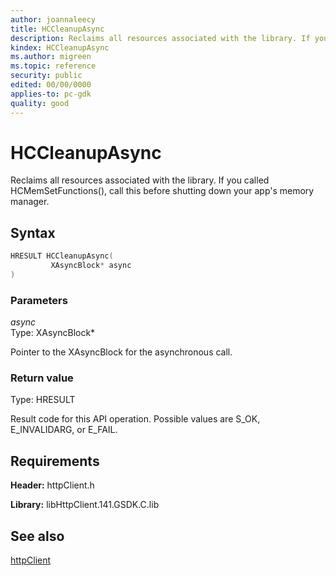 ```yaml
---
author: joannaleecy
title: HCCleanupAsync
description: Reclaims all resources associated with the library. If you called HCMemSetFunctions(), call this before shutting down your app's memory manager.
kindex: HCCleanupAsync
ms.author: migreen
ms.topic: reference
security: public
edited: 00/00/0000
applies-to: pc-gdk
quality: good
---
```


# HCCleanupAsync  

Reclaims all resources associated with the library. If you called HCMemSetFunctions(), call this before shutting down your app's memory manager.  

## Syntax  
  
```cpp
HRESULT HCCleanupAsync(  
         XAsyncBlock* async  
)  
```  
  
### Parameters  
  
*async* &nbsp;&nbsp;  
Type: XAsyncBlock*  
  
Pointer to the XAsyncBlock for the asynchronous call.  
  
  
### Return value  
Type: HRESULT
  
Result code for this API operation. Possible values are S_OK, E_INVALIDARG, or E_FAIL.
  
## Requirements  
  
**Header:** httpClient.h
  
**Library:** libHttpClient.141.GSDK.C.lib
  
## See also  
[httpClient](../httpclient_members.md)  
  
  